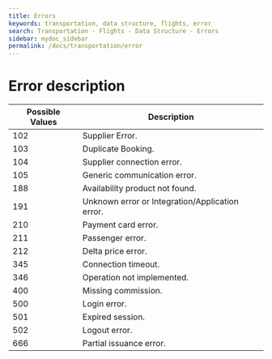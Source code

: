 ```yaml
---
title: Errors
keywords: transportation, data structure, flights, error
search: Transportation - Flights - Data Structure - Errors
sidebar: mydoc_sidebar
permalink: /docs/transportation/error
---
```


# Error description

| **Possible Values**	| **Description**	|
| --------------------- | ------------------ |
| 102 | Supplier Error.|
| 103 | Duplicate Booking.|
| 104 | Supplier connection error.|
| 105 | Generic communication error.|
| 188 | Availability product not found.|
| 191 | Unknown error or Integration/Application error.|
| 210 | Payment card error.|
| 211 | Passenger error.|
| 212 | Delta price error.|
| 345 | Connection timeout.|
| 346 | Operation not implemented.|
| 400 | Missing commission.|
| 500 | Login error.|
| 501 | Expired session.|
| 502 | Logout error.|
| 666 | Partial issuance error.|
